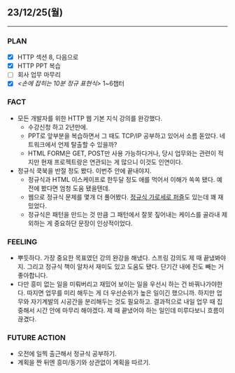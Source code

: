 ##  23/12/25(월)
***
### PLAN
* [X] HTTP 섹션 8, 다음으로
* [X] HTTP PPT 복습
* [ ] 회사 업무 마무리
* [X] *<손에 잡히는 10분 정규 표현식>* 1~6챕터
### FACT
* 모든 개발자를 위한 HTTP 웹 기본 지식 강의를 완강했다. 
  * 수강신청 하고 2년만에. 
  * PPT로 앞부분을 복습하면서 그 때도 TCP/IP 공부하고 있어서 소름 돋았다. 네트워크에서 언제 탈출할 수 있을까?
  * HTML FORM은 GET, POST만 사용 가능하다거나, 당시 업무와는 관련이 적지만 현재 프로젝트랑은 연관되는 게 많으니 이것도 인연이다.
* 정규식 쿡북을 반절 정도 봤다. 이번주 안에 끝내야지.
  * 정규식과 HTML 이스케이프로 한두달 정도 애를 먹어서 이해가 쏙쏙 됐다. 예전에 봤다면 엄청 도움 됐을텐데.
  * 웹으로 정규식 문제를 몇개 더 풀어봤다. [정규식 가로세로 퍼즐](https://regexcrossword.com/puzzles)도 있는데 꽤 재밌었다.
  * 정규식은 패턴을 만드는 것 만큼 그 패턴에서 잘못 짚어내는 케이스를 골라내 제외하는 게 중요하단 문장이 인상적이었다.  
### FEELING
* 뿌듯하다. 가장 중요한 목표였던 강의 완강을 해냈다. 스프링 강의도 제 때 끝냈봐야지. 그리고 정규식 책이 알차서 재미도 있고 도움도 됐다. 단기간 내에 진도 빼는 거 좋아합니다.
* 다만 흥미 없는 일을 미뤄버리고 재밌어 보이는 일을 우선시 하는 건 바꿔나가야한다. 따지면 업무를 미리 해두는 게 더 우선순위가 높은 일이긴 했으니까. 하지만 업무와 자기계발의 시공간을 분리해두는 것도 필요하고. 결과적으로 내일 업무 때 집중해서 시간 안에 마무리 해야겠다. 제 때 끝냈어야 하는 일인데 미루다보니 흐름이 끊겼다.
### FUTURE ACTION
* 오전에 일찍 출근해서 정규식 공부하기.
* 계획을 짠 뒤엔 흥미/동기와 상관없이 계획을 따르기. 
